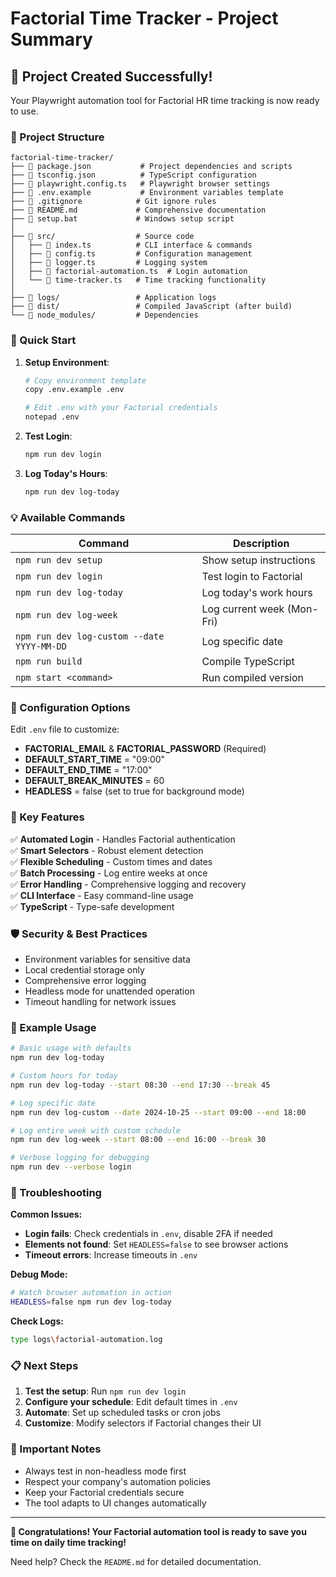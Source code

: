 # Factorial Time Tracker - Project Summary

## 🎉 Project Created Successfully!

Your Playwright automation tool for Factorial HR time tracking is now ready to use.

### 📁 Project Structure

```
factorial-time-tracker/
├── 📄 package.json           # Project dependencies and scripts
├── 📄 tsconfig.json          # TypeScript configuration  
├── 📄 playwright.config.ts   # Playwright browser settings
├── 📄 .env.example           # Environment variables template
├── 📄 .gitignore            # Git ignore rules
├── 📄 README.md             # Comprehensive documentation
├── 📄 setup.bat             # Windows setup script
│
├── 📂 src/                  # Source code
│   ├── 📄 index.ts          # CLI interface & commands
│   ├── 📄 config.ts         # Configuration management
│   ├── 📄 logger.ts         # Logging system
│   ├── 📄 factorial-automation.ts  # Login automation
│   └── 📄 time-tracker.ts   # Time tracking functionality
│
├── 📂 logs/                 # Application logs
├── 📂 dist/                 # Compiled JavaScript (after build)
└── 📂 node_modules/         # Dependencies
```

### 🚀 Quick Start

1. **Setup Environment**:
   ```bash
   # Copy environment template
   copy .env.example .env
   
   # Edit .env with your Factorial credentials
   notepad .env
   ```

2. **Test Login**:
   ```bash
   npm run dev login
   ```

3. **Log Today's Hours**:
   ```bash
   npm run dev log-today
   ```

### 💡 Available Commands

| Command | Description |
|---------|-------------|
| `npm run dev setup` | Show setup instructions |
| `npm run dev login` | Test login to Factorial |
| `npm run dev log-today` | Log today's work hours |
| `npm run dev log-week` | Log current week (Mon-Fri) |
| `npm run dev log-custom --date YYYY-MM-DD` | Log specific date |
| `npm run build` | Compile TypeScript |
| `npm start <command>` | Run compiled version |

### 🔧 Configuration Options

Edit `.env` file to customize:
- **FACTORIAL_EMAIL** & **FACTORIAL_PASSWORD** (Required)
- **DEFAULT_START_TIME** = "09:00"
- **DEFAULT_END_TIME** = "17:00" 
- **DEFAULT_BREAK_MINUTES** = 60
- **HEADLESS** = false (set to true for background mode)

### 🎯 Key Features

✅ **Automated Login** - Handles Factorial authentication  
✅ **Smart Selectors** - Robust element detection  
✅ **Flexible Scheduling** - Custom times and dates  
✅ **Batch Processing** - Log entire weeks at once  
✅ **Error Handling** - Comprehensive logging and recovery  
✅ **CLI Interface** - Easy command-line usage  
✅ **TypeScript** - Type-safe development  

### 🛡️ Security & Best Practices

- Environment variables for sensitive data
- Local credential storage only
- Comprehensive error logging
- Headless mode for unattended operation
- Timeout handling for network issues

### 🎨 Example Usage

```bash
# Basic usage with defaults
npm run dev log-today

# Custom hours for today  
npm run dev log-today --start 08:30 --end 17:30 --break 45

# Log specific date
npm run dev log-custom --date 2024-10-25 --start 09:00 --end 18:00

# Log entire week with custom schedule
npm run dev log-week --start 08:00 --end 16:00 --break 30

# Verbose logging for debugging
npm run dev --verbose login
```

### 🔧 Troubleshooting

**Common Issues:**
- **Login fails**: Check credentials in `.env`, disable 2FA if needed
- **Elements not found**: Set `HEADLESS=false` to see browser actions
- **Timeout errors**: Increase timeouts in `.env`

**Debug Mode:**
```bash
# Watch browser automation in action
HEADLESS=false npm run dev log-today
```

**Check Logs:**
```bash
type logs\factorial-automation.log
```

### 📋 Next Steps

1. **Test the setup**: Run `npm run dev login` 
2. **Configure your schedule**: Edit default times in `.env`
3. **Automate**: Set up scheduled tasks or cron jobs
4. **Customize**: Modify selectors if Factorial changes their UI

### 🚨 Important Notes

- Always test in non-headless mode first
- Respect your company's automation policies  
- Keep your Factorial credentials secure
- The tool adapts to UI changes automatically

---

**🎊 Congratulations! Your Factorial automation tool is ready to save you time on daily time tracking!**

Need help? Check the `README.md` for detailed documentation.
